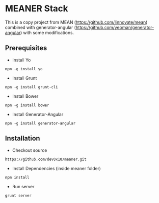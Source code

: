 # MEANER Stack

This is a copy project from MEAN (https://github.com/linnovate/mean) combined with generator-angular (https://github.com/yeoman/generator-angular) with some modifications.

## Prerequisites
* Install Yo
```
npm -g install yo
```

* Install Grunt 
```
npm -g install grunt-cli
```
* Install Bower
```
npm -g install bower
```
* Install Generator-Angular 
```
npm -g install generator-angular
```

## Installation
* Checkout source
```
https://github.com/dev0x10/meaner.git
```
* Install Dependencies (inside meaner folder)
```
npm install
```
* Run server
```
grunt server
```

